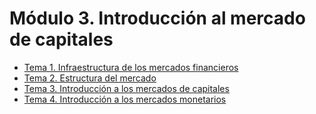 # Módulo 3. Introducción al mercado de capitales

- [Tema 1. Infraestructura de los mercados financieros](Tema%201.%20Infraestructura%20de%20los%20mercados%20financieros.md)
- [Tema 2. Estructura del mercado](Tema%202.%20Estructura%20del%20mercado.md)
- [Tema 3. Introducción a los mercados de capitales](Tema%203.%20Introducción%20a%20los%20mercados%20de%20capitales.md)
- [Tema 4. Introducción a los mercados monetarios](Tema%204.%20Introducción%20a%20los%20mercados%20monetarios)
